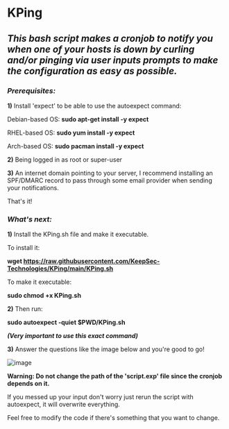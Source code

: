 # KPing

## *This bash script makes a cronjob to notify you when one of your hosts is down by curling and/or pinging via user inputs prompts to make the configuration as easy as possible.*

### ***Prerequisites:***

**1)** Install 'expect' to be able to use the autoexpect command:

Debian-based OS: **sudo apt-get install -y expect**

RHEL-based OS: **sudo yum install -y expect**

Arch-based OS: **sudo pacman install -y expect**

**2)** Being logged in as root or super-user

**3)** An internet domain pointing to your server, I recommend installing an SPF/DMARC record to pass through some email provider when sending your notifications.

That's it!

### ***What's next:***

**1)** Install the KPing.sh file and make it executable.

To install it: 

**wget https://raw.githubusercontent.com/KeepSec-Technologies/KPing/main/KPing.sh**

To make it executable:

**sudo chmod +x KPing.sh**

**2)** Then run: 

**sudo autoexpect -quiet $PWD/KPing.sh** 

***(Very important to use this exact command)***

**3)** Answer the questions like the image below and you're good to go!

![image](https://user-images.githubusercontent.com/99389721/177463843-ff5d4347-fbe3-4439-a87d-3f4fb79fedc1.png)


**Warning: Do not change the path of the 'script.exp' file since the cronjob depends on it.**

If you messed up your input don't worry just rerun the script with autoexpect, it will overwrite everything.

Feel free to modify the code if there's something that you want to change.



